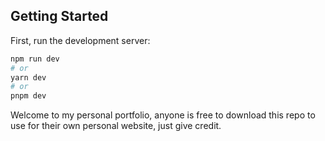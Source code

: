 ## Getting Started

First, run the development server:

```bash
npm run dev
# or
yarn dev
# or
pnpm dev
```

Welcome to my personal portfolio, anyone is free to download this repo to use for their own personal website, just give credit. 
